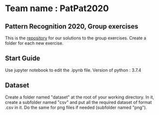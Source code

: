 # Team name : PatPat2020
## Pattern Recognition 2020, Group exercises
This is the [repository](https://github.com/PatternRec2020/PatPat2020/) for our solutions to the group exercises. Create a folder for each new exercise.
## Start Guide
Use jupyter notebook to edit the .ipynb file. Version of python : 3.7.4
## Dataset
Create a folder named "dataset" at the root of your working directory. In it, create a subfolder named "csv" and put all the required dataset of format .csv in it. Do the same for png files if needed (subfolder named "png").
